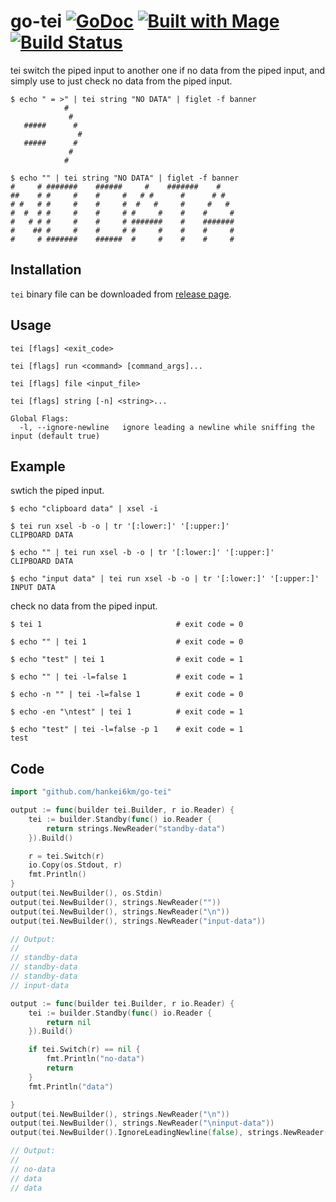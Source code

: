 # go-tei [![GoDoc](https://godoc.org/github.com/hankei6km/go-tei?status.svg)](https://godoc.org/github.com/hankei6km/go-tei) [![Built with Mage](https://magefile.org/badge.svg)](https://github.com/hankei6km/go-tei) [![Build Status](https://travis-ci.org/hankei6km/go-tei.svg?branch=master)](https://travis-ci.org/hankei6km/go-tei)

tei switch the piped input to another one if no data from the piped input, and simply use to just check no data from the piped input.

```
$ echo " = >" | tei string "NO DATA" | figlet -f banner
            #    
             #   
   #####      #  
               # 
   #####      #  
             #   
            #    

$ echo "" | tei string "NO DATA" | figlet -f banner
#     # #######    ######     #    #######    #    
##    # #     #    #     #   # #      #      # #   
# #   # #     #    #     #  #   #     #     #   #  
#  #  # #     #    #     # #     #    #    #     # 
#   # # #     #    #     # #######    #    ####### 
#    ## #     #    #     # #     #    #    #     # 
#     # #######    ######  #     #    #    #     # 

```

## Installation

`tei` binary file can be downloaded from [release page](https://github.com/hankei6km/go-tei/releases).

## Usage

```
tei [flags] <exit_code>

tei [flags] run <command> [command_args]...

tei [flags] file <input_file>

tei [flags] string [-n] <string>...

Global Flags:
  -l, --ignore-newline   ignore leading a newline while sniffing the input (default true)
```

## Example

swtich the piped input.
```console
$ echo "clipboard data" | xsel -i

$ tei run xsel -b -o | tr '[:lower:]' '[:upper:]'
CLIPBOARD DATA

$ echo "" | tei run xsel -b -o | tr '[:lower:]' '[:upper:]'
CLIPBOARD DATA

$ echo "input data" | tei run xsel -b -o | tr '[:lower:]' '[:upper:]'
INPUT DATA
```

check no data from the piped input.
```console
$ tei 1                              # exit code = 0

$ echo "" | tei 1                    # exit code = 0

$ echo "test" | tei 1                # exit code = 1

$ echo "" | tei -l=false 1           # exit code = 1

$ echo -n "" | tei -l=false 1        # exit code = 0

$ echo -en "\ntest" | tei 1          # exit code = 1

$ echo "test" | tei -l=false -p 1    # exit code = 1
test
```

## Code

```go
import "github.com/hankei6km/go-tei"
```

```go
output := func(builder tei.Builder, r io.Reader) {
	tei := builder.Standby(func() io.Reader {
		return strings.NewReader("standby-data")
	}).Build()

	r = tei.Switch(r)
	io.Copy(os.Stdout, r)
	fmt.Println()
}
output(tei.NewBuilder(), os.Stdin)
output(tei.NewBuilder(), strings.NewReader(""))
output(tei.NewBuilder(), strings.NewReader("\n"))
output(tei.NewBuilder(), strings.NewReader("input-data"))

// Output:
//
// standby-data
// standby-data
// standby-data
// input-data
```

```go
output := func(builder tei.Builder, r io.Reader) {
	tei := builder.Standby(func() io.Reader {
		return nil
	}).Build()

	if tei.Switch(r) == nil {
		fmt.Println("no-data")
		return
	}
	fmt.Println("data")

}
output(tei.NewBuilder(), strings.NewReader("\n"))
output(tei.NewBuilder(), strings.NewReader("\ninput-data"))
output(tei.NewBuilder().IgnoreLeadingNewline(false), strings.NewReader("\n"))

// Output:
//
// no-data
// data
// data
```